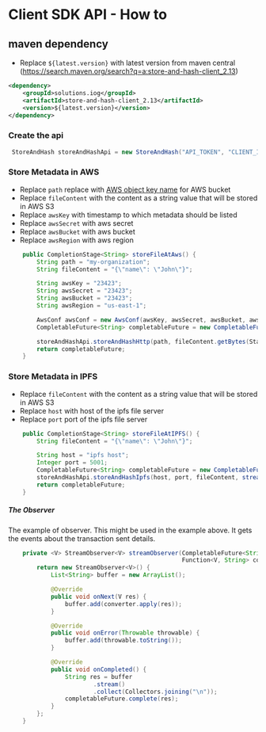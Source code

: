 # Client SDK API - How to

## maven dependency
* Replace `${latest.version}` with latest version from maven central (https://search.maven.org/search?q=a:store-and-hash-client_2.13)
```xml
<dependency>
    <groupId>solutions.iog</groupId>
    <artifactId>store-and-hash-client_2.13</artifactId>
    <version>${latest.version}</version>
</dependency>
```

### Create the api
```java
 StoreAndHash storeAndHashApi = new StoreAndHash("API_TOKEN", "CLIENT_ID", "localhost", 2000);
```

### Store Metadata in AWS
* Replace `path` replace with <a href="https://docs.aws.amazon.com/AmazonS3/latest/userguide/object-keys.html">AWS object key name</a> for AWS bucket
* Replace `fileContent` with the content as a string value that will be stored in AWS S3
* Replace `awsKey` with timestamp to which metadata should be listed
* Replace `awsSecret` with aws secret
* Replace `awsBucket` with aws bucket
* Replace `awsRegion` with aws region

```java
    public CompletionStage<String> storeFileAtAws() {
        String path = "my-organization";
        String fileContent = "{\"name\": \"John\"}";

        String awsKey = "23423";
        String awsSecret = "23423";
        String awsBucket = "23423";
        String awsRegion = "us‑east‑1";

        AwsConf awsConf = new AwsConf(awsKey, awsSecret, awsBucket, awsRegion);
        CompletableFuture<String> completableFuture = new CompletableFuture();

        storeAndHashApi.storeAndHashHttp(path, fileContent.getBytes(StandardCharsets.UTF_8), awsConf, streamObserver(completableFuture, r -> r.getHash().toString()));
        return completableFuture;
    }
```

### Store Metadata in IPFS
* Replace `fileContent` with the content as a string value that will be stored in AWS S3
* Replace `host` with host of the ipfs file server
* Replace `port` port of the ipfs file server
```java
    public CompletionStage<String> storeFileAtIPFS() {
        String fileContent = "{\"name\": \"John\"}";

        String host = "ipfs host";
        Integer port = 5001;
        CompletableFuture<String> completableFuture = new CompletableFuture();
        storeAndHashApi.storeAndHashIpfs(host, port, fileContent, streamObserver(completableFuture, r -> r.getHash().toString()));
        return completableFuture;
    }
```

##### The Observer
The example of observer. This might be used in the example above. It gets the events about the transaction sent details.
```java
    private <V> StreamObserver<V> streamObserver(CompletableFuture<String> completableFuture,
                                                 Function<V, String> converter) {
        return new StreamObserver<V>() {
            List<String> buffer = new ArrayList();

            @Override
            public void onNext(V res) {
                buffer.add(converter.apply(res));
            }

            @Override
            public void onError(Throwable throwable) {
                buffer.add(throwable.toString());
            }

            @Override
            public void onCompleted() {
                String res = buffer
                        .stream()
                        .collect(Collectors.joining("\n"));
                completableFuture.complete(res);
            }
        };
    }
```